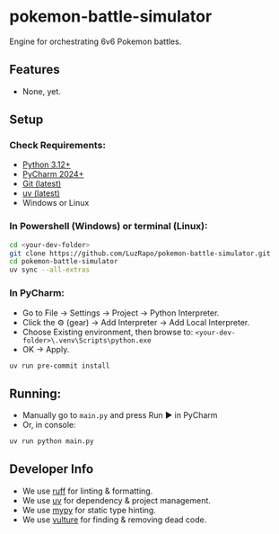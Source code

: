 # pokemon-battle-simulator
Engine for orchestrating 6v6 Pokemon battles.

## Features
- None, yet.

## Setup
### Check Requirements:
- [Python 3.12+](https://www.python.org/downloads/release/python-3120/)
- [PyCharm 2024+](https://www.jetbrains.com/pycharm/download/)
- [Git (latest)](https://git-scm.com/downloads)
- [uv (latest)](https://github.com/astral-sh/uv)
- Windows or Linux

### In Powershell (Windows) or terminal (Linux):
```bash
cd <your-dev-folder>
git clone https://github.com/LuzRapo/pokemon-battle-simulator.git
cd pokemon-battle-simulator
uv sync --all-extras
```

### In PyCharm:
- Go to File → Settings → Project → Python Interpreter.
- Click the ⚙️ (gear) → Add Interpreter → Add Local Interpreter.
- Choose Existing environment, then browse to: `<your-dev-folder>\.venv\Scripts\python.exe`
- OK → Apply.
```bash
uv run pre-commit install
```

## Running:
- Manually go to `main.py` and press Run ▶ in PyCharm
- Or, in console:
```bash
uv run python main.py
```

## Developer Info
- We use [ruff](https://github.com/astral-sh/ruff) for linting & formatting.
- We use [uv](https://github.com/astral-sh/uv) for dependency & project management.
- We use [mypy](https://github.com/python/mypy) for static type hinting.
- We use [vulture](https://github.com/jendrikseipp/vulture) for finding & removing dead code.
